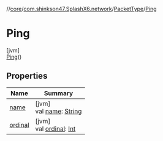 //[core](../../../../index.md)/[com.shinkson47.SplashX6.network](../../index.md)/[PacketType](../index.md)/[Ping](index.md)

# Ping

[jvm]\
[Ping](index.md)()

## Properties

| Name | Summary |
|---|---|
| [name](index.md#-372974862%2FProperties%2F971615585) | [jvm]<br>val [name](index.md#-372974862%2FProperties%2F971615585): [String](https://kotlinlang.org/api/latest/jvm/stdlib/kotlin/-string/index.html) |
| [ordinal](index.md#-739389684%2FProperties%2F971615585) | [jvm]<br>val [ordinal](index.md#-739389684%2FProperties%2F971615585): [Int](https://kotlinlang.org/api/latest/jvm/stdlib/kotlin/-int/index.html) |
